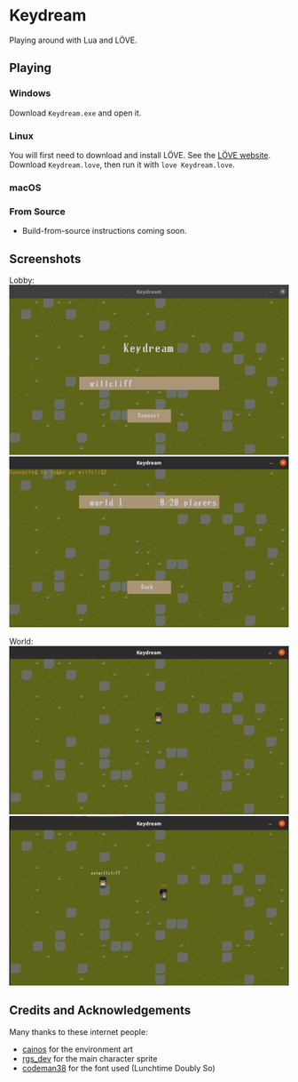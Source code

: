 # Keydream

Playing around with Lua and LÖVE.

## Playing
### Windows
Download `Keydream.exe` and open it.

### Linux
You will first need to download and install LÖVE. See the [LÖVE website](http://love2d.org/).
Download `Keydream.love`, then run it with `love Keydream.love`.

### macOS


### From Source
- Build-from-source instructions coming soon.

## Screenshots

Lobby:
![Keydream Lobby](/assets/keydream_lobby.png)
![Keydream Lobby - Worlds](/assets/keydream_lobby_worlds.png)

World:
![Keydream Game](/assets/keydream_game.png)
![Keydream Game](/assets/keydream_game_multiplayer.png)


## Credits and Acknowledgements

Many thanks to these internet people:
- [cainos](https://cainos.itch.io/) for the environment art
- [rgs_dev](https://rgsdev.itch.io/) for the main character sprite
- [codeman38](https://www.1001fonts.com/users/codeman38/) for the font used (Lunchtime Doubly So)
